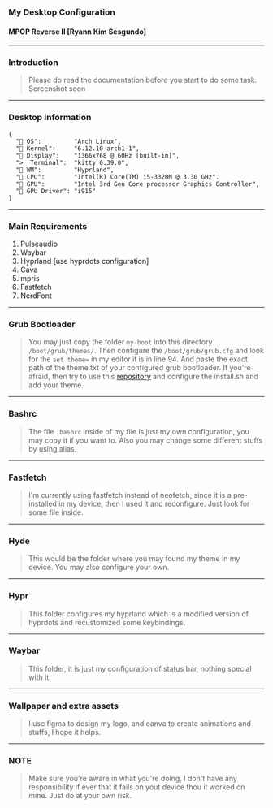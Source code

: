 ### My Desktop Configuration
#### MPOP Reverse II [Ryann Kim Sesgundo]

---
### Introduction
> Please do read the documentation before you start to do some task. Screenshot soon

---
### Desktop information
```
{
  "󰣇 OS":         "Arch Linux",
  " Kernel":     "6.12.10-arch1-1",
  "󰍹 Display":    "1366x768 @ 60Hz [built-in]",
  ">_ Terminal":  "kitty 0.39.0",
  "󱗃 WM":         "Hyprland",
  " CPU":        "Intel(R) Core(TM) i5-3320M @ 3.30 GHz".
  "󰊴 GPU":        "Intel 3rd Gen Core processor Graphics Controller",
  " GPU Driver": "i915"
}

```

---
### Main Requirements
1. Pulseaudio
2. Waybar
3. Hyprland [use hyprdots configuration]
4. Cava
5. mpris
6. Fastfetch
7. NerdFont

---
### Grub Bootloader
> You may just copy the folder `my-boot` into this directory `/boot/grub/themes/`. Then configure the `/boot/grub/grub.cfg` and look for the `set theme=` in my editor it is in line 94. And paste the exact path of the theme.txt of your configured grub bootloader.
If you're afraid, then try to use this [repository](https://github.com/ChrisTitusTech/Top-5-Bootloader-Themes) and configure the install.sh and add your theme.

---
### Bashrc
> The file `.bashrc` inside of my file is just my own configuration, you may copy it if you want to. Also you may change some different stuffs by using alias.

---
### Fastfetch
> I'm currently using fastfetch instead of neofetch, since it is a pre-installed in my device, then I used it and reconfigure. Just look for some file inside.

---
### Hyde
> This would be the folder where you may found my theme in my device. You may also configure your own.

---
### Hypr
> This folder configures my hyprland which is a modified version of hyprdots and recustomized some keybindings.

---
### Waybar
> This folder, it is just my configuration of status bar, nothing special with it.

---
### Wallpaper and extra assets
> I use figma to design my logo, and canva to create animations and stuffs, I hope it helps.

---
### NOTE
> Make sure you're aware in what you're doing, I don't have any responsibility if ever that it fails on yout device thou it worked on mine. Just do at your own risk.
